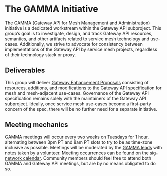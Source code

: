 # The GAMMA Initiative

The GAMMA (Gateway API for Mesh Management and Administration) initiative is a
dedicated workstream within the Gateway API subproject. This group’s goal is to
investigate, design, and track Gateway API resources, semantics, and other
artifacts related to service mesh technology and use-cases. Additionally, we
strive to advocate for consistency between implementations of the Gateway API by
service mesh projects, regardless of their technology stack or proxy.

## Deliverables

This group will deliver [Gateway Enhancement Proposals](/geps/overview)
consisting of resources, additions, and modifications to the Gateway API
specification for mesh and mesh-adjacent use-cases. Governance of the Gateway
API specification remains solely with the maintainers of the Gateway API
subproject. Ideally, once service mesh use-cases become a first-party concern of
the spec, there will be no further need for a separate initiative.

## Meeting mechanics

GAMMA meetings will occur every two weeks on Tuesdays for 1 hour, alternating between 3pm
PT and 8am PT slots to try to be as time-zone inclusive as possible. Meetings
will be moderated by the [GAMMA
leads](https://github.com/kubernetes-sigs/gateway-api/blob/main/OWNERS_ALIASES#L23)
with notes taken by a volunteer. Meeting occurrences can be found on the
[sig-network calendar](/contributing/community/#meetings). Community members
should feel free to attend both GAMMA and Gateway API meetings, but are by no
means obligated to do so.
